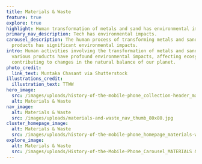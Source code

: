 ```yaml
---
title: Materials & Waste
feature: true
explore: true
highlight: Human transformation of metals and sand has environmental impacts.
primary_nav_description: Tech has environmental impacts.
carousel_description: The human process of transforming metals and sand into
  products has significant environmental impacts.
intro: Human activities involving the transformation of metals and sand into
  various products have profound environmental impacts, affecting ecosystems and
  contributing to changes in the natural balance of our planet.
photo_credit:
  link_text: Muntaka Chasant via Shutterstock
illustrations_credit:
  illustration_text: TTWW
hero_image:
  src: /images/uploads/history-of-the-mobile-phone_collection-header_materials-waste-600.png
  alt: Materials & Waste
nav_image:
  alt: Materials & Waste
  src: /images/uploads/materials-and-waste_nav_thumb_80x80.jpg
cluster_homepage_image:
  alt: Materials & Waste
  src: /images/uploads/history-of-the-mobile-phone_homepage_materials-waste-750.jpg
explore_image:
  alt: Materials & Waste
  src: /images/uploads/History-of-the-Mobile-Phone_Carousel_MATERIALS & WASTE.jpg
---
```

